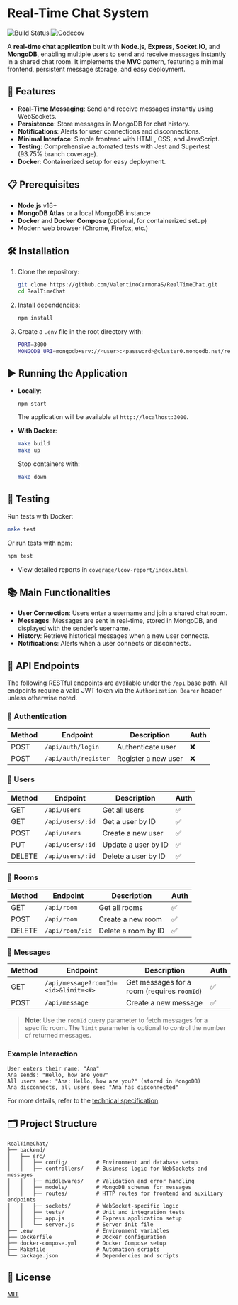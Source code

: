 # Real-Time Chat System

![Build Status](https://github.com/ValentinoCarmonaS/RealTimeChat/actions/workflows/ci.yml/badge.svg)
[![Codecov](https://codecov.io/gh/ValentinoCarmonaS/RealTimeChat/branch/main/graph/badge.svg)](https://codecov.io/gh/ValentinoCarmonaS/RealTimeChat)

A **real-time chat application** built with **Node.js**, **Express**,
**Socket.IO**, and **MongoDB**, enabling multiple users to send and receive
messages instantly in a shared chat room. It implements the **MVC** pattern,
featuring a minimal frontend, persistent message storage, and easy deployment.

## 🚀 Features

- **Real-Time Messaging**: Send and receive messages instantly using WebSockets.
- **Persistence**: Store messages in MongoDB for chat history.
- **Notifications**: Alerts for user connections and disconnections.
- **Minimal Interface**: Simple frontend with HTML, CSS, and JavaScript.
- **Testing**: Comprehensive automated tests with Jest and Supertest (93.75%
  branch coverage).
- **Docker**: Containerized setup for easy deployment.

## 📋 Prerequisites

- **Node.js** v16+
- **MongoDB Atlas** or a local MongoDB instance
- **Docker** and **Docker Compose** (optional, for containerized setup)
- Modern web browser (Chrome, Firefox, etc.)

## 🛠️ Installation

1. Clone the repository:

      ```bash
      git clone https://github.com/ValentinoCarmonaS/RealTimeChat.git
      cd RealTimeChat
      ```

2. Install dependencies:

      ```bash
      npm install
      ```

3. Create a `.env` file in the root directory with:

      ```bash
      PORT=3000
      MONGODB_URI=mongodb+srv://<user>:<password>@cluster0.mongodb.net/realtime-chat?retryWrites=true&w=majority
      ```

## ▶️ Running the Application

- **Locally**:

     ```bash
     npm start
     ```

     The application will be available at `http://localhost:3000`.

- **With Docker**:

     ```bash
     make build
     make up
     ```

     Stop containers with:

     ```bash
     make down
     ```

## 🧪 Testing

Run tests with Docker:

```bash
make test
```

Or run tests with npm:

```bash
npm test
```

- View detailed reports in `coverage/lcov-report/index.html`.

## 📚 Main Functionalities

- **User Connection**: Users enter a username and join a shared chat room.
- **Messages**: Messages are sent in real-time, stored in MongoDB, and displayed
  with the sender’s username.
- **History**: Retrieve historical messages when a new user connects.
- **Notifications**: Alerts when a user connects or disconnects.

## 📡 API Endpoints

The following RESTful endpoints are available under the `/api` base path. All endpoints require a valid JWT token via the `Authorization Bearer` header unless otherwise noted.

### 🔐 Authentication

| Method | Endpoint             | Description         | Auth |
| ------ | -------------------- | ------------------- | ---- |
| POST   | `/api/auth/login`    | Authenticate user   | ❌    |
| POST   | `/api/auth/register` | Register a new user | ❌    |

### 👤 Users

| Method | Endpoint         | Description                     | Auth |
| ------ | ---------------- | ------------------------------- | ---- |
| GET    | `/api/users`     | Get all users                   | ✅    |
| GET    | `/api/users/:id` | Get a user by ID                | ✅    |
| POST   | `/api/users`     | Create a new user               | ✅    |
| PUT    | `/api/users/:id` | Update a user by ID             | ✅    |
| DELETE | `/api/users/:id` | Delete a user by ID             | ✅    |

### 🧩 Rooms

| Method | Endpoint        | Description         | Auth |
| ------ | --------------- | ------------------- | ---- |
| GET    | `/api/room`     | Get all rooms       | ✅    |
| POST   | `/api/room`     | Create a new room   | ✅    |
| DELETE | `/api/room/:id` | Delete a room by ID | ✅    |

### 💬 Messages

| Method | Endpoint                             | Description                                 | Auth |
| ------ | ------------------------------------ | ------------------------------------------- | ---- |
| GET    | `/api/message?roomId=<id>&limit=<#>` | Get messages for a room (requires `roomId`) | ✅    |
| POST   | `/api/message`                       | Create a new message                        | ✅    |

> **Note**: Use the `roomId` query parameter to fetch messages for a specific room. The `limit` parameter is optional to control the number of returned messages.

### Example Interaction

```
User enters their name: "Ana"
Ana sends: "Hello, how are you?"
All users see: "Ana: Hello, how are you?" (stored in MongoDB)
Ana disconnects, all users see: "Ana has disconnected"
```

For more details, refer to the [technical specification](docs/statement.md).

## 🗂️ Project Structure

```
RealTimeChat/
├── backend/
│   ├── src/
│   │   ├── config/         # Environment and database setup
│   │   ├── controllers/    # Business logic for WebSockets and messages
│   │   ├── middlewares/    # Validation and error handling
│   │   ├── models/         # MongoDB schemas for messages
│   │   ├── routes/         # HTTP routes for frontend and auxiliary endpoints
│   │   ├── sockets/        # WebSocket-specific logic
│   │   ├── tests/          # Unit and integration tests
│   │   ├── app.js          # Express application setup
│   │   └── server.js       # Server init file
├── .env                    # Environment variables
├── Dockerfile              # Docker configuration
├── docker-compose.yml      # Docker Compose setup
├── Makefile                # Automation scripts
└── package.json            # Dependencies and scripts
```

## 📜 License

[MIT](LICENSE)
